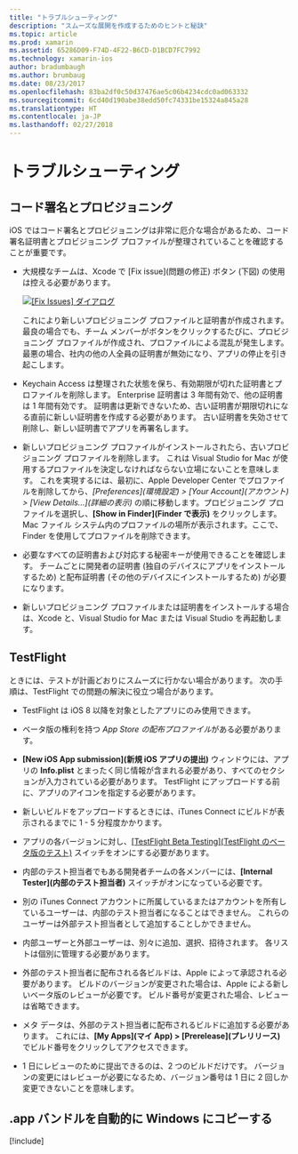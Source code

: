 ```yaml
---
title: "トラブルシューティング"
description: "スムーズな展開を作成するためのヒントと秘訣"
ms.topic: article
ms.prod: xamarin
ms.assetid: 65286D09-F74D-4F22-B6CD-D1BCD7FC7992
ms.technology: xamarin-ios
author: bradumbaugh
ms.author: brumbaug
ms.date: 08/23/2017
ms.openlocfilehash: 83ba2df0c50d37476ae5c06b4234cdc0ad063332
ms.sourcegitcommit: 6cd40d190abe38edd50fc74331be15324a845a28
ms.translationtype: HT
ms.contentlocale: ja-JP
ms.lasthandoff: 02/27/2018
---
```

# <a name="troubleshooting"></a>トラブルシューティング

## <a name="code-signing--provisioning"></a>コード署名とプロビジョニング

iOS ではコード署名とプロビジョニングは非常に厄介な場合があるため、コード署名証明書とプロビジョニング プロファイルが整理されていることを確認することが重要です。

* 大規模なチームは、Xcode で [Fix issue]\(問題の修正\) ボタン (下図) の使用は控える必要があります。

    [![](troubleshooting-images/fixissue.png "[Fix Issues] ダイアログ")](troubleshooting-images/fixissue.png)

    これにより新しいプロビジョニング プロファイルと証明書が作成されます。 最良の場合でも、チーム メンバーがボタンをクリックするたびに、プロビジョニング プロファイルが作成され、プロファイルによる混乱が発生します。 最悪の場合、社内の他の人全員の証明書が無効になり、アプリの停止を引き起こします。

* Keychain Access は整理された状態を保ち、有効期限が切れた証明書とプロファイルを削除します。 Enterprise 証明書は 3 年間有効で、他の証明書は 1 年間有効です。 証明書は更新できないため、古い証明書が期限切れになる直前に新しい証明書を作成する必要があります。 古い証明書を失効させて削除し、新しい証明書でアプリを再署名します。

* 新しいプロビジョニング プロファイルがインストールされたら、古いプロビジョニング プロファイルを削除します。 これは Visual Studio for Mac が使用するプロファイルを決定しなければならない立場にないことを意味します。 これを実現するには、最初に、Apple Developer Center でプロファイルを削除してから、*[Preferences]\(環境設定\) > [Your Account]\(アカウント\) > [View Details...]\(詳細の表示\)* の順に移動します。プロビジョニング プロファイルを選択し、**[Show in Finder]\(Finder で表示\)** をクリックします。 Mac ファイル システム内のプロファイルの場所が表示されます。ここで、Finder を使用してプロファイルを削除できます。

* 必要なすべての証明書および対応する秘密キーが使用できることを確認します。 チームごとに開発者の証明書 (独自のデバイスにアプリをインストールするため) と配布証明書 (その他のデバイスにインストールするため) が必要になります。

* 新しいプロビジョニング プロファイルまたは証明書をインストールする場合は、Xcode と、Visual Studio for Mac または Visual Studio を再起動します。


## <a name="testflight"></a>TestFlight

ときには、テストが計画どおりにスムーズに行かない場合があります。  次の手順は、TestFlight での問題の解決に役立つ場合があります。

- TestFlight は iOS 8 以降を対象としたアプリにのみ使用できます。

- ベータ版の権利を持つ *App Store の配布プロファイル*がある必要があります。

- **[New iOS App submission]\(新規 iOS アプリの提出\)** ウィンドウには、アプリの **Info.plist** とまったく同じ情報が含まれる必要があり、すべてのセクションが入力されている必要があります。 TestFlight にアップロードする前に、アプリのアイコンを指定する必要があります。

- 新しいビルドをアップロードするときには、iTunes Connect にビルドが表示されるまでに 1 - 5 分程度かかります。

- アプリの各バージョンに対し、[[TestFlight Beta Testing]\(TestFlight のベータ版のテスト\)](~/ios/deploy-test/testflight.md#beta-testing) スイッチをオンにする必要があります。

- 内部のテスト担当者でもある開発者チームの各メンバーには、**[Internal Tester]\(内部のテスト担当者\)** スイッチがオンになっている必要です。

- 別の iTunes Connect アカウントに所属しているまたはアカウントを所有しているユーザーは、内部のテスト担当者になることはできません。 これらのユーザーは外部テスト担当者として追加することしかできません。

- 内部ユーザーと外部ユーザーは、別々に追加、選択、招待されます。 各リストは個別に管理する必要があります。

- 外部のテスト担当者に配布される各ビルドは、Apple によって承認される必要があります。 ビルドのバージョンが変更された場合は、Apple による新しいベータ版のレビューが必要です。 ビルド番号が変更された場合、レビューは省略できます。

- メタ データは、外部のテスト担当者に配布されるビルドに追加する必要があります。 これには、**[My Apps]\(マイ App\) > [Prerelease]\(プレリリース\)** でビルド番号をクリックしてアクセスできます。

- 1 日にレビューのために提出できるのは、2 つのビルドだけです。 バージョンの変更にはレビューが必要になるため、バージョン番号は 1 日に 2 回しか変更できないことを意味します。

<a name="Automatically_copy_app_bundles_back_to_Windows" />

## <a name="automatically-copy-app-bundles-back-to-windows"></a>.app バンドルを自動的に Windows にコピーする

[!include[](~/ios/includes/copy-app-bundle-to-windows.md)]
